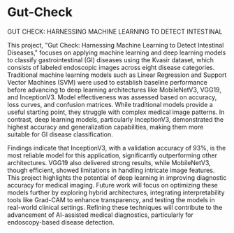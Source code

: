 # Gut-Check
GUT CHECK: HARNESSING MACHINE LEARNING TO DETECT INTESTINAL


This project, "Gut Check: Harnessing Machine Learning to Detect Intestinal Diseases," focuses on applying machine learning and deep learning models to classify gastrointestinal (GI) diseases using the Kvasir dataset, which consists of labeled endoscopic images across eight disease categories. Traditional machine learning models such as Linear Regression and Support Vector Machines (SVM) were used to establish baseline performance before advancing to deep learning architectures like MobileNetV3, VGG19, and InceptionV3. Model effectiveness was assessed based on accuracy, loss curves, and confusion matrices. While traditional models provide a useful starting point, they struggle with complex medical image patterns. In contrast, deep learning models, particularly InceptionV3, demonstrated the highest accuracy and generalization capabilities, making them more suitable for GI disease classification.

Findings indicate that InceptionV3, with a validation accuracy of 93%, is the most reliable model for this application, significantly outperforming other architectures. VGG19 also delivered strong results, while MobileNetV3, though efficient, showed limitations in handling intricate image features. This project highlights the potential of deep learning in improving diagnostic accuracy for medical imaging. Future work will focus on optimizing these models further by exploring hybrid architectures, integrating interpretability tools like Grad-CAM to enhance transparency, and testing the models in real-world clinical settings. Refining these techniques will contribute to the advancement of AI-assisted medical diagnostics, particularly for endoscopy-based disease detection.
